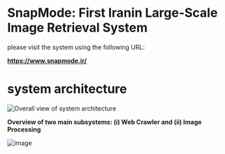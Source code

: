 # SnapMode: First Iranin Large-Scale Image Retrieval System 
please visit the system using the following URL: 

**https://www.snapmode.ir/**

# system architecture

![Overall view of system architecture ](https://user-images.githubusercontent.com/41056415/162418253-d7816fcc-0a47-473f-b28e-d8304aeef622.png)

**Overview of two main subsystems: (i) Web Crawler and (ii) Image Processing**

![image](https://user-images.githubusercontent.com/41056415/162418463-ad59f55c-1d16-4e66-8d8a-64a5935bd0aa.png)
